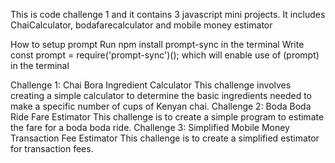 This is code challenge 1 and it contains 3 javascript mini projects.
It includes ChaiCalculator, bodafarecalculator and mobile money estimator

How to setup prompt
Run npm install prompt-sync in the terminal
Write const prompt = require('prompt-sync')(); which will enable use of (prompt) in the terminal

Challenge 1: Chai Bora Ingredient Calculator 
This challenge involves creating a simple calculator to determine the basic ingredients needed to make a specific number of cups of Kenyan chai.
Challenge 2: Boda Boda Ride Fare Estimator 
This challenge is to create a simple program to estimate the fare for a boda boda ride.
Challenge 3: Simplified Mobile Money Transaction Fee Estimator 
This challenge is to create a simplified estimator for transaction fees.
